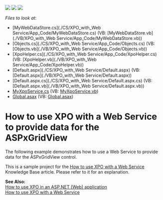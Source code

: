 <!-- default badges list -->
![](https://img.shields.io/endpoint?url=https://codecentral.devexpress.com/api/v1/VersionRange/128543840/13.1.4%2B)
[![](https://img.shields.io/badge/Open_in_DevExpress_Support_Center-FF7200?style=flat-square&logo=DevExpress&logoColor=white)](https://supportcenter.devexpress.com/ticket/details/E2515)
[![](https://img.shields.io/badge/📖_How_to_use_DevExpress_Examples-e9f6fc?style=flat-square)](https://docs.devexpress.com/GeneralInformation/403183)
<!-- default badges end -->
<!-- default file list -->
*Files to look at*:

* [MyWebDataStore.cs](./CS/XPO_with_Web Service/App_Code/MyWebDataStore.cs) (VB: [MyWebDataStore.vb](./VB/XPO_with_Web Service/App_Code/MyWebDataStore.vb))
* [Objects.cs](./CS/XPO_with_Web Service/App_Code/Objects.cs) (VB: [Objects.vb](./VB/XPO_with_Web Service/App_Code/Objects.vb))
* [XpoHelper.cs](./CS/XPO_with_Web Service/App_Code/XpoHelper.cs) (VB: [XpoHelper.vb](./VB/XPO_with_Web Service/App_Code/XpoHelper.vb))
* [Default.aspx](./CS/XPO_with_Web Service/Default.aspx) (VB: [Default.aspx](./VB/XPO_with_Web Service/Default.aspx))
* [Default.aspx.cs](./CS/XPO_with_Web Service/Default.aspx.cs) (VB: [Default.aspx.vb](./VB/XPO_with_Web Service/Default.aspx.vb))
* [MyXpoService.cs](./CS/XpoGate/App_Code/MyXpoService.cs) (VB: [MyXpoService.vb](./VB/XpoGate/App_Code/MyXpoService.vb))
* [Global.asax](./CS/XpoGate/Global.asax) (VB: [Global.asax](./VB/XpoGate/Global.asax))
<!-- default file list end -->
# How to use XPO with a Web Service to provide data for the ASPxGridView


<p>The following example demonstrates how to use a Web Service to provide data for the ASPxGridView control.</p><p>This is a sample project for the <a href="https://www.devexpress.com/Support/Center/p/AK3911">How to use XPO with a Web Service</a> Knowledge Base article. Please refer to it for an explanation.</p><p><strong>See Also:</strong><br />
<a href="https://www.devexpress.com/Support/Center/p/K18061">How to use XPO in an ASP.NET (Web) application</a><br />
<a href="https://www.devexpress.com/Support/Center/p/E569">How to use XPO with a Web Service</a></p>

<br/>


